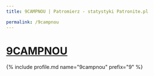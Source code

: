 ```yaml
---
title: 9CAMPNOU | Patromierz - statystyki Patronite.pl

permalink: /9campnou
---
```


# [9CAMPNOU](https://patronite.pl/9campnou)

{% include profile.md name="9campnou" prefix="9" %}
